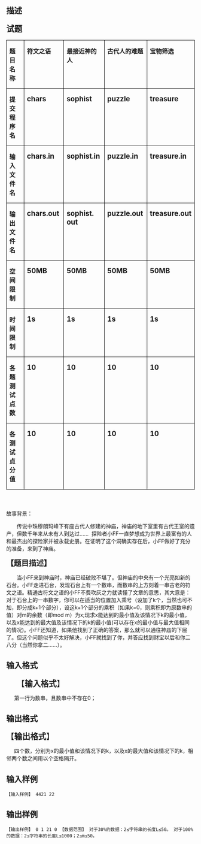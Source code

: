 ## 描述

<p class="MsoNormal"><b><span style="font-size: 16pt;">试题</span></b><b><span lang="EN-US" style="font-size:16.0pt"><o:p></o:p></span></b></p> <table class="MsoNormalTable" border="1" cellspacing="0" cellpadding="0" style="border-collapse:collapse;border:none;mso-border-alt:solid windowtext .5pt; mso-yfti-tbllook:480;mso-padding-alt:0cm 5.4pt 0cm 5.4pt;mso-border-insideh: .5pt solid windowtext;mso-border-insidev:.5pt solid windowtext"> <tbody> <tr> <td width="114" valign="top" style="width:85.2pt;border:solid windowtext 1.0pt; mso-border-alt:solid windowtext .5pt;padding:0cm 5.4pt 0cm 5.4pt"> <p class="MsoNormal"><b><span style="font-size: 12pt;">题目名称</span></b><b><span lang="EN-US" style="font-size:12.0pt"><o:p></o:p></span></b></p> </td> <td width="114" valign="top" style="width:85.2pt;border:solid windowtext 1.0pt; border-left:none;mso-border-left-alt:solid windowtext .5pt;mso-border-alt: solid windowtext .5pt;padding:0cm 5.4pt 0cm 5.4pt"> <p class="MsoNormal"><b>符文之语</b><b><span lang="EN-US"><o:p></o:p></span></b></p> </td> <td width="114" valign="top" style="width:85.2pt;border:solid windowtext 1.0pt; border-left:none;mso-border-left-alt:solid windowtext .5pt;mso-border-alt: solid windowtext .5pt;padding:0cm 5.4pt 0cm 5.4pt"> <p class="MsoNormal"><b>最接近神的人</b><b><span lang="EN-US"><o:p></o:p></span></b></p> </td> <td width="114" valign="top" style="width:85.25pt;border:solid windowtext 1.0pt; border-left:none;mso-border-left-alt:solid windowtext .5pt;mso-border-alt: solid windowtext .5pt;padding:0cm 5.4pt 0cm 5.4pt"> <p class="MsoNormal"><b>古代人的难题</b><b><span lang="EN-US"><o:p></o:p></span></b></p> </td> <td width="114" valign="top" style="width:85.25pt;border:solid windowtext 1.0pt; border-left:none;mso-border-left-alt:solid windowtext .5pt;mso-border-alt: solid windowtext .5pt;padding:0cm 5.4pt 0cm 5.4pt"> <p class="MsoNormal"><b>宝物筛选</b><b><span lang="EN-US"><o:p></o:p></span></b></p> </td> </tr> <tr> <td width="114" valign="top" style="width:85.2pt;border:solid windowtext 1.0pt; border-top:none;mso-border-top-alt:solid windowtext .5pt;mso-border-alt:solid windowtext .5pt; padding:0cm 5.4pt 0cm 5.4pt"> <p class="MsoNormal"><b><span style="font-size: 12pt;">提交程序名</span></b><b><span lang="EN-US" style="font-size:12.0pt"><o:p></o:p></span></b></p> </td> <td width="114" valign="top" style="width:85.2pt;border-top:none;border-left: none;border-bottom:solid windowtext 1.0pt;border-right:solid windowtext 1.0pt; mso-border-top-alt:solid windowtext .5pt;mso-border-left-alt:solid windowtext .5pt; mso-border-alt:solid windowtext .5pt;padding:0cm 5.4pt 0cm 5.4pt"> <p class="MsoNormal"><b><span lang="EN-US" style="font-size:14.0pt">chars<o:p></o:p></span></b></p> </td> <td width="114" valign="top" style="width:85.2pt;border-top:none;border-left: none;border-bottom:solid windowtext 1.0pt;border-right:solid windowtext 1.0pt; mso-border-top-alt:solid windowtext .5pt;mso-border-left-alt:solid windowtext .5pt; mso-border-alt:solid windowtext .5pt;padding:0cm 5.4pt 0cm 5.4pt"> <p class="MsoNormal"><b><span lang="EN-US" style="font-size:14.0pt">sophist<o:p></o:p></span></b></p> </td> <td width="114" valign="top" style="width:85.25pt;border-top:none;border-left: none;border-bottom:solid windowtext 1.0pt;border-right:solid windowtext 1.0pt; mso-border-top-alt:solid windowtext .5pt;mso-border-left-alt:solid windowtext .5pt; mso-border-alt:solid windowtext .5pt;padding:0cm 5.4pt 0cm 5.4pt"> <p class="MsoNormal"><b><span lang="EN-US" style="font-size:14.0pt">puzzle<o:p></o:p></span></b></p> </td> <td width="114" valign="top" style="width:85.25pt;border-top:none;border-left: none;border-bottom:solid windowtext 1.0pt;border-right:solid windowtext 1.0pt; mso-border-top-alt:solid windowtext .5pt;mso-border-left-alt:solid windowtext .5pt; mso-border-alt:solid windowtext .5pt;padding:0cm 5.4pt 0cm 5.4pt"> <p class="MsoNormal"><b><span lang="EN-US" style="font-size:14.0pt">treasure<o:p></o:p></span></b></p> </td> </tr> <tr> <td width="114" valign="top" style="width:85.2pt;border:solid windowtext 1.0pt; border-top:none;mso-border-top-alt:solid windowtext .5pt;mso-border-alt:solid windowtext .5pt; padding:0cm 5.4pt 0cm 5.4pt"> <p class="MsoNormal"><b><span style="font-size: 12pt;">输入文件名</span></b><b><span lang="EN-US" style="font-size:12.0pt"><o:p></o:p></span></b></p> </td> <td width="114" valign="top" style="width:85.2pt;border-top:none;border-left: none;border-bottom:solid windowtext 1.0pt;border-right:solid windowtext 1.0pt; mso-border-top-alt:solid windowtext .5pt;mso-border-left-alt:solid windowtext .5pt; mso-border-alt:solid windowtext .5pt;padding:0cm 5.4pt 0cm 5.4pt"> <p class="MsoNormal"><b><span lang="EN-US" style="font-size:14.0pt">chars.in<o:p></o:p></span></b></p> </td> <td width="114" valign="top" style="width:85.2pt;border-top:none;border-left: none;border-bottom:solid windowtext 1.0pt;border-right:solid windowtext 1.0pt; mso-border-top-alt:solid windowtext .5pt;mso-border-left-alt:solid windowtext .5pt; mso-border-alt:solid windowtext .5pt;padding:0cm 5.4pt 0cm 5.4pt"> <p class="MsoNormal"><b><span lang="EN-US" style="font-size:14.0pt">sophist.in<o:p></o:p></span></b></p> </td> <td width="114" valign="top" style="width:85.25pt;border-top:none;border-left: none;border-bottom:solid windowtext 1.0pt;border-right:solid windowtext 1.0pt; mso-border-top-alt:solid windowtext .5pt;mso-border-left-alt:solid windowtext .5pt; mso-border-alt:solid windowtext .5pt;padding:0cm 5.4pt 0cm 5.4pt"> <p class="MsoNormal"><b><span lang="EN-US" style="font-size:14.0pt">puzzle.in<o:p></o:p></span></b></p> </td> <td width="114" valign="top" style="width:85.25pt;border-top:none;border-left: none;border-bottom:solid windowtext 1.0pt;border-right:solid windowtext 1.0pt; mso-border-top-alt:solid windowtext .5pt;mso-border-left-alt:solid windowtext .5pt; mso-border-alt:solid windowtext .5pt;padding:0cm 5.4pt 0cm 5.4pt"> <p class="MsoNormal"><b><span lang="EN-US" style="font-size:14.0pt">treasure.in<o:p></o:p></span></b></p> </td> </tr> <tr> <td width="114" valign="top" style="width:85.2pt;border:solid windowtext 1.0pt; border-top:none;mso-border-top-alt:solid windowtext .5pt;mso-border-alt:solid windowtext .5pt; padding:0cm 5.4pt 0cm 5.4pt"> <p class="MsoNormal"><b><span style="font-size: 12pt;">输出文件名</span></b><b><span lang="EN-US" style="font-size:12.0pt"><o:p></o:p></span></b></p> </td> <td width="114" valign="top" style="width:85.2pt;border-top:none;border-left: none;border-bottom:solid windowtext 1.0pt;border-right:solid windowtext 1.0pt; mso-border-top-alt:solid windowtext .5pt;mso-border-left-alt:solid windowtext .5pt; mso-border-alt:solid windowtext .5pt;padding:0cm 5.4pt 0cm 5.4pt"> <p class="MsoNormal"><b><span lang="EN-US" style="font-size:14.0pt">chars.out<o:p></o:p></span></b></p> </td> <td width="114" valign="top" style="width:85.2pt;border-top:none;border-left: none;border-bottom:solid windowtext 1.0pt;border-right:solid windowtext 1.0pt; mso-border-top-alt:solid windowtext .5pt;mso-border-left-alt:solid windowtext .5pt; mso-border-alt:solid windowtext .5pt;padding:0cm 5.4pt 0cm 5.4pt"> <p class="MsoNormal"><b><span lang="EN-US" style="font-size:14.0pt">sophist. out<o:p></o:p></span></b></p> </td> <td width="114" valign="top" style="width:85.25pt;border-top:none;border-left: none;border-bottom:solid windowtext 1.0pt;border-right:solid windowtext 1.0pt; mso-border-top-alt:solid windowtext .5pt;mso-border-left-alt:solid windowtext .5pt; mso-border-alt:solid windowtext .5pt;padding:0cm 5.4pt 0cm 5.4pt"> <p class="MsoNormal"><b><span lang="EN-US" style="font-size:14.0pt">puzzle.out<o:p></o:p></span></b></p> </td> <td width="114" valign="top" style="width:85.25pt;border-top:none;border-left: none;border-bottom:solid windowtext 1.0pt;border-right:solid windowtext 1.0pt; mso-border-top-alt:solid windowtext .5pt;mso-border-left-alt:solid windowtext .5pt; mso-border-alt:solid windowtext .5pt;padding:0cm 5.4pt 0cm 5.4pt"> <p class="MsoNormal"><b><span lang="EN-US" style="font-size:14.0pt">treasure.out<o:p></o:p></span></b></p> </td> </tr> <tr> <td width="114" valign="top" style="width:85.2pt;border:solid windowtext 1.0pt; border-top:none;mso-border-top-alt:solid windowtext .5pt;mso-border-alt:solid windowtext .5pt; padding:0cm 5.4pt 0cm 5.4pt"> <p class="MsoNormal"><b><span style="font-size: 12pt;">空间限制</span></b><b><span lang="EN-US" style="font-size:12.0pt"><o:p></o:p></span></b></p> </td> <td width="114" valign="top" style="width:85.2pt;border-top:none;border-left: none;border-bottom:solid windowtext 1.0pt;border-right:solid windowtext 1.0pt; mso-border-top-alt:solid windowtext .5pt;mso-border-left-alt:solid windowtext .5pt; mso-border-alt:solid windowtext .5pt;padding:0cm 5.4pt 0cm 5.4pt"> <p class="MsoNormal"><b><span lang="EN-US" style="font-size:14.0pt">50MB<o:p></o:p></span></b></p> </td> <td width="114" valign="top" style="width:85.2pt;border-top:none;border-left: none;border-bottom:solid windowtext 1.0pt;border-right:solid windowtext 1.0pt; mso-border-top-alt:solid windowtext .5pt;mso-border-left-alt:solid windowtext .5pt; mso-border-alt:solid windowtext .5pt;padding:0cm 5.4pt 0cm 5.4pt"> <p class="MsoNormal"><b><span lang="EN-US" style="font-size:14.0pt">50MB<o:p></o:p></span></b></p> </td> <td width="114" valign="top" style="width:85.25pt;border-top:none;border-left: none;border-bottom:solid windowtext 1.0pt;border-right:solid windowtext 1.0pt; mso-border-top-alt:solid windowtext .5pt;mso-border-left-alt:solid windowtext .5pt; mso-border-alt:solid windowtext .5pt;padding:0cm 5.4pt 0cm 5.4pt"> <p class="MsoNormal"><b><span lang="EN-US" style="font-size:14.0pt">50MB<o:p></o:p></span></b></p> </td> <td width="114" valign="top" style="width:85.25pt;border-top:none;border-left: none;border-bottom:solid windowtext 1.0pt;border-right:solid windowtext 1.0pt; mso-border-top-alt:solid windowtext .5pt;mso-border-left-alt:solid windowtext .5pt; mso-border-alt:solid windowtext .5pt;padding:0cm 5.4pt 0cm 5.4pt"> <p class="MsoNormal"><b><span lang="EN-US" style="font-size:14.0pt">50MB<o:p></o:p></span></b></p> </td> </tr> <tr> <td width="114" valign="top" style="width:85.2pt;border:solid windowtext 1.0pt; border-top:none;mso-border-top-alt:solid windowtext .5pt;mso-border-alt:solid windowtext .5pt; padding:0cm 5.4pt 0cm 5.4pt"> <p class="MsoNormal"><b><span style="font-size: 12pt;">时间限制</span></b><b><span lang="EN-US" style="font-size:12.0pt"><o:p></o:p></span></b></p> </td> <td width="114" valign="top" style="width:85.2pt;border-top:none;border-left: none;border-bottom:solid windowtext 1.0pt;border-right:solid windowtext 1.0pt; mso-border-top-alt:solid windowtext .5pt;mso-border-left-alt:solid windowtext .5pt; mso-border-alt:solid windowtext .5pt;padding:0cm 5.4pt 0cm 5.4pt"> <p class="MsoNormal"><b><span lang="EN-US" style="font-size:14.0pt">1s<o:p></o:p></span></b></p> </td> <td width="114" valign="top" style="width:85.2pt;border-top:none;border-left: none;border-bottom:solid windowtext 1.0pt;border-right:solid windowtext 1.0pt; mso-border-top-alt:solid windowtext .5pt;mso-border-left-alt:solid windowtext .5pt; mso-border-alt:solid windowtext .5pt;padding:0cm 5.4pt 0cm 5.4pt"> <p class="MsoNormal"><b><span lang="EN-US" style="font-size:14.0pt">1s<o:p></o:p></span></b></p> </td> <td width="114" valign="top" style="width:85.25pt;border-top:none;border-left: none;border-bottom:solid windowtext 1.0pt;border-right:solid windowtext 1.0pt; mso-border-top-alt:solid windowtext .5pt;mso-border-left-alt:solid windowtext .5pt; mso-border-alt:solid windowtext .5pt;padding:0cm 5.4pt 0cm 5.4pt"> <p class="MsoNormal"><b><span lang="EN-US" style="font-size:14.0pt">1s<o:p></o:p></span></b></p> </td> <td width="114" valign="top" style="width:85.25pt;border-top:none;border-left: none;border-bottom:solid windowtext 1.0pt;border-right:solid windowtext 1.0pt; mso-border-top-alt:solid windowtext .5pt;mso-border-left-alt:solid windowtext .5pt; mso-border-alt:solid windowtext .5pt;padding:0cm 5.4pt 0cm 5.4pt"> <p class="MsoNormal"><b><span lang="EN-US" style="font-size:14.0pt">1s<o:p></o:p></span></b></p> </td> </tr> <tr> <td width="114" valign="top" style="width:85.2pt;border:solid windowtext 1.0pt; border-top:none;mso-border-top-alt:solid windowtext .5pt;mso-border-alt:solid windowtext .5pt; padding:0cm 5.4pt 0cm 5.4pt"> <p class="MsoNormal"><b><span style="font-size: 12pt;">各题测试点数</span></b><b><span lang="EN-US" style="font-size:12.0pt"><o:p></o:p></span></b></p> </td> <td width="114" valign="top" style="width:85.2pt;border-top:none;border-left: none;border-bottom:solid windowtext 1.0pt;border-right:solid windowtext 1.0pt; mso-border-top-alt:solid windowtext .5pt;mso-border-left-alt:solid windowtext .5pt; mso-border-alt:solid windowtext .5pt;padding:0cm 5.4pt 0cm 5.4pt"> <p class="MsoNormal"><b><span lang="EN-US" style="font-size:14.0pt">10<o:p></o:p></span></b></p> </td> <td width="114" valign="top" style="width:85.2pt;border-top:none;border-left: none;border-bottom:solid windowtext 1.0pt;border-right:solid windowtext 1.0pt; mso-border-top-alt:solid windowtext .5pt;mso-border-left-alt:solid windowtext .5pt; mso-border-alt:solid windowtext .5pt;padding:0cm 5.4pt 0cm 5.4pt"> <p class="MsoNormal"><b><span lang="EN-US" style="font-size:14.0pt">10<o:p></o:p></span></b></p> </td> <td width="114" valign="top" style="width:85.25pt;border-top:none;border-left: none;border-bottom:solid windowtext 1.0pt;border-right:solid windowtext 1.0pt; mso-border-top-alt:solid windowtext .5pt;mso-border-left-alt:solid windowtext .5pt; mso-border-alt:solid windowtext .5pt;padding:0cm 5.4pt 0cm 5.4pt"> <p class="MsoNormal"><b><span lang="EN-US" style="font-size:14.0pt">10<o:p></o:p></span></b></p> </td> <td width="114" valign="top" style="width:85.25pt;border-top:none;border-left: none;border-bottom:solid windowtext 1.0pt;border-right:solid windowtext 1.0pt; mso-border-top-alt:solid windowtext .5pt;mso-border-left-alt:solid windowtext .5pt; mso-border-alt:solid windowtext .5pt;padding:0cm 5.4pt 0cm 5.4pt"> <p class="MsoNormal"><b><span lang="EN-US" style="font-size:14.0pt">10<o:p></o:p></span></b></p> </td> </tr> <tr> <td width="114" valign="top" style="width:85.2pt;border:solid windowtext 1.0pt; border-top:none;mso-border-top-alt:solid windowtext .5pt;mso-border-alt:solid windowtext .5pt; padding:0cm 5.4pt 0cm 5.4pt"> <p class="MsoNormal"><b><span style="font-size: 12pt;">各测试点分值</span></b><b><span lang="EN-US" style="font-size:12.0pt"><o:p></o:p></span></b></p> </td> <td width="114" valign="top" style="width:85.2pt;border-top:none;border-left: none;border-bottom:solid windowtext 1.0pt;border-right:solid windowtext 1.0pt; mso-border-top-alt:solid windowtext .5pt;mso-border-left-alt:solid windowtext .5pt; mso-border-alt:solid windowtext .5pt;padding:0cm 5.4pt 0cm 5.4pt"> <p class="MsoNormal"><b><span lang="EN-US" style="font-size:14.0pt">10<o:p></o:p></span></b></p> </td> <td width="114" valign="top" style="width:85.2pt;border-top:none;border-left: none;border-bottom:solid windowtext 1.0pt;border-right:solid windowtext 1.0pt; mso-border-top-alt:solid windowtext .5pt;mso-border-left-alt:solid windowtext .5pt; mso-border-alt:solid windowtext .5pt;padding:0cm 5.4pt 0cm 5.4pt"> <p class="MsoNormal"><b><span lang="EN-US" style="font-size:14.0pt">10<o:p></o:p></span></b></p> </td> <td width="114" valign="top" style="width:85.25pt;border-top:none;border-left: none;border-bottom:solid windowtext 1.0pt;border-right:solid windowtext 1.0pt; mso-border-top-alt:solid windowtext .5pt;mso-border-left-alt:solid windowtext .5pt; mso-border-alt:solid windowtext .5pt;padding:0cm 5.4pt 0cm 5.4pt"> <p class="MsoNormal"><b><span lang="EN-US" style="font-size:14.0pt">10<o:p></o:p></span></b></p> </td> <td width="114" valign="top" style="width:85.25pt;border-top:none;border-left: none;border-bottom:solid windowtext 1.0pt;border-right:solid windowtext 1.0pt; mso-border-top-alt:solid windowtext .5pt;mso-border-left-alt:solid windowtext .5pt; mso-border-alt:solid windowtext .5pt;padding:0cm 5.4pt 0cm 5.4pt"> <p class="MsoNormal"><b><span lang="EN-US" style="font-size:14.0pt">10<o:p></o:p></span></b></p> </td> </tr> </tbody> </table> <p class="MsoNormal"><b><span lang="EN-US" style="font-size:14.0pt"> </span></b></p> <p class="MsoNormal">故事背景：<span lang="EN-US"><o:p></o:p></span></p> <p class="MsoNormal" style="text-indent:21.0pt;mso-char-indent-count:2.0">传说中珠穆朗玛峰下有座古代人修建的神庙，神庙的地下室里有古代王室的遗产，但数千年来从未有人到达过……<span lang="EN-US">  </span>探险者小<span lang="EN-US">FF</span>一直梦想成为世界上最富有的人和最杰出的探险家并被永载史册。在证明了这个洞确实存在后，小<span lang="EN-US">FF</span>做好了充分的准备，来到了神庙。</p> <p class="MsoNormal" style="text-indent:21.0pt;mso-char-indent-count:2.0"> <p class="MsoNormal"><b><span style="font-size: 15pt;">【题目描述】</span></b><b><span lang="EN-US" style="font-size:15.0pt"><o:p></o:p></span></b></p> <p class="MsoNormal" style="text-indent:21.0pt;mso-char-indent-count:2.0">当小<span lang="EN-US">FF</span>来到神庙时，神庙已经破败不堪了。但神庙的中央有一个光亮如新的石台。小<span lang="EN-US">FF</span>走进石台，发现石台上有一个数串，而数串的上方刻着一串古老的符文之语。精通古符文之语的小<span lang="EN-US">FF</span>不费吹灰之力就读懂了文章的意思，其大意是：对于石台上的一串数字，你可以在适当的位置加入乘号（设加了<span lang="EN-US">k</span>个，当然也可不加，即分成<span lang="EN-US">k+1</span>个部分），设这<span lang="EN-US">k+1</span>个部分的乘积（如果<span lang="EN-US">k=0</span>，则乘积即为原数串的值）对<span lang="EN-US">m</span>的余数（即<span lang="EN-US">mod m</span>）为<span lang="EN-US">x;</span>现求<span lang="EN-US">x</span>能达到的最小值及该情况下<span lang="EN-US">k</span>的最小值，以及<span lang="EN-US">x</span>能达到的最大值及该情况下的<span lang="EN-US">k</span>的最小值<span lang="EN-US">(</span>可以存在<span lang="EN-US">x</span>的最小值与最大值相同的情况<span lang="EN-US">)</span>。小<span lang="EN-US">FF</span>还知道，如果他找到了正确的答案，那么就可以通往神庙的下层了。但这个问题似乎不太好解决，小<span lang="EN-US">FF</span>就找到了你，并答应找到财宝以后和你二八分（当然你拿二……）。</p> <p class="MsoNormal" style="text-indent:21.0pt;mso-char-indent-count:2.0"></p> <p class="MsoNormal" style="text-indent:21.0pt;mso-char-indent-count:2.0"><span lang="EN-US" style="font-size:16.0pt"><o:p></o:p></span></p> </p> <p class="MsoNormal" style="text-indent:21.0pt;mso-char-indent-count:2.0"><span lang="EN-US"><o:p></o:p></span></p> <p></p>

## 输入格式

<p class="MsoNormal"></p> <p class="MsoNormal" style="text-indent:21.0pt;mso-char-indent-count:2.0"><span style="font-family: 宋体; font-size: 16pt;">【</span><b style="font-family: 宋体; font-size: 16pt;">输入格式</b><span style="font-family: 宋体; font-size: 16pt;">】</span></p> <p class="MsoNormal" style="text-indent:15.75pt;mso-char-indent-count:1.5"><span style="mso-bidi-font-size:10.5pt;font-family:宋体;mso-ascii-font-family:"Times New Roman"; mso-hansi-font-family:"Times New Roman"">第一行为数串，且数串中不存在</span><span lang="EN-US">0</span><span style="mso-bidi-font-size:10.5pt; font-family:宋体;mso-ascii-font-family:"Times New Roman";mso-hansi-font-family: "Times New Roman"">；</span><span lang="EN-US"><o:p></o:p></span></p> <p class="MsoNormal" style="text-indent:21.0pt;mso-char-indent-count:2.0"></p> <p class="MsoNormal" style="text-indent:21.0pt;mso-char-indent-count:2.0"><span lang="EN-US" style="font-size:16.0pt"><o:p></o:p></span></p> <p></p>

## 输出格式

<p class="MsoNormal"><span style="font-size: 16pt;">【<b>输出格式</b>】</span><span lang="EN-US" style="font-size:16.0pt"><o:p></o:p></span></p> <p class="MsoNormal" style="text-indent:15.75pt;mso-char-indent-count:1.5">四个数，分别为<span lang="EN-US">x</span>的最小值和该情况下的<span lang="EN-US">k</span>，以及<span lang="EN-US">x</span>的最大值和该情况下的<span lang="EN-US">k</span>，相邻两个数之间用以个空格隔开。</p> <p class="MsoNormal" style="text-indent:15.75pt;mso-char-indent-count:1.5"><span lang="EN-US"><o:p></o:p></span></p> <p></p>

## 输入样例

```plaintext
【输入样例】 4421 22 
```

## 输出样例

```plaintext
【输出样例】 0 1 21 0 【数据范围】 对于30%的数据：2≤字符串的长度L≤50。 对于100%的数据：2≤字符串的长度L≤1000；2≤m≤50。 
```



 



 

